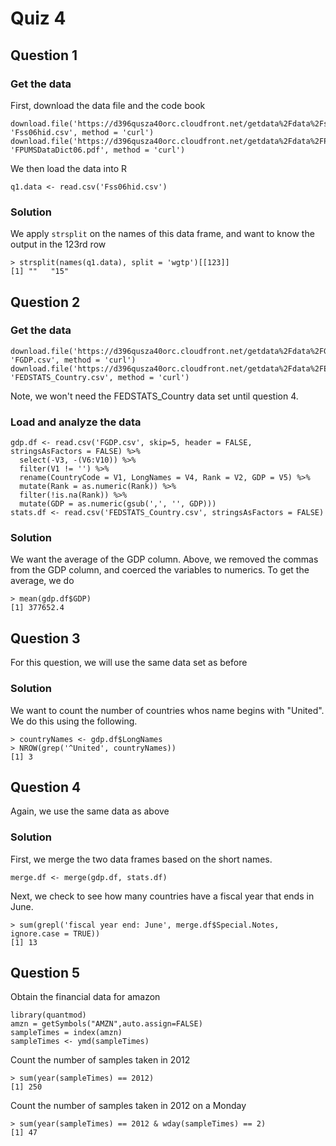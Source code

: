 # Quiz 4

## Question 1

### Get the data
First, download the data file and the code book

```
download.file('https://d396qusza40orc.cloudfront.net/getdata%2Fdata%2Fss06hid.csv', 'Fss06hid.csv', method = 'curl')
download.file('https://d396qusza40orc.cloudfront.net/getdata%2Fdata%2FPUMSDataDict06.pdf', 'FPUMSDataDict06.pdf', method = 'curl')
```

We then load the data into R
```
q1.data <- read.csv('Fss06hid.csv')
```

### Solution
We apply `strsplit` on the names of this data frame, and want to know the output in the 123rd row

```
> strsplit(names(q1.data), split = 'wgtp')[[123]]
[1] ""   "15"
```

## Question 2

### Get the data
```
download.file('https://d396qusza40orc.cloudfront.net/getdata%2Fdata%2FGDP.csv', 'FGDP.csv', method = 'curl')
download.file('https://d396qusza40orc.cloudfront.net/getdata%2Fdata%2FEDSTATS_Country.csv', 'FEDSTATS_Country.csv', method = 'curl')
```
Note, we won't need the FEDSTATS_Country data set until question 4.

### Load and analyze the data
```
gdp.df <- read.csv('FGDP.csv', skip=5, header = FALSE, stringsAsFactors = FALSE) %>%
  select(-V3, -(V6:V10)) %>%
  filter(V1 != '') %>%
  rename(CountryCode = V1, LongNames = V4, Rank = V2, GDP = V5) %>%
  mutate(Rank = as.numeric(Rank)) %>%
  filter(!is.na(Rank)) %>%
  mutate(GDP = as.numeric(gsub(',', '', GDP)))
stats.df <- read.csv('FEDSTATS_Country.csv', stringsAsFactors = FALSE)
```

### Solution
We want the average of the GDP column. Above, we removed the commas from the GDP column, and coerced the variables to numerics. To get the average, we do

```
> mean(gdp.df$GDP)
[1] 377652.4
```

## Question 3

For this question, we will use the same data set as before

### Solution
We want to count the number of countries whos name begins with "United". We do this using the following.

```
> countryNames <- gdp.df$LongNames
> NROW(grep('^United', countryNames))
[1] 3
```

## Question 4

Again, we use the same data as above

### Solution
First, we merge the two data frames based on the short names.
```
merge.df <- merge(gdp.df, stats.df)
```

Next, we check to see how many countries have a fiscal year that ends in June.

```
> sum(grepl('fiscal year end: June', merge.df$Special.Notes, ignore.case = TRUE))
[1] 13
```

## Question 5

Obtain the financial data for amazon
```
library(quantmod)
amzn = getSymbols("AMZN",auto.assign=FALSE)
sampleTimes = index(amzn) 
sampleTimes <- ymd(sampleTimes)
```

Count the number of samples taken in 2012
```
> sum(year(sampleTimes) == 2012)
[1] 250
```

Count the number of samples taken in 2012 on a Monday
```
> sum(year(sampleTimes) == 2012 & wday(sampleTimes) == 2)
[1] 47
```
